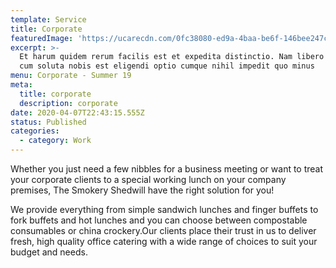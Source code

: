 ```yaml
---
template: Service
title: Corporate
featuredImage: 'https://ucarecdn.com/0fc38080-ed9a-4baa-be6f-146bee247c1b/'
excerpt: >-
  Et harum quidem rerum facilis est et expedita distinctio. Nam libero tempore,
  cum soluta nobis est eligendi optio cumque nihil impedit quo minus
menu: Corporate - Summer 19
meta:
  title: corporate
  description: corporate
date: 2020-04-07T22:43:15.555Z
status: Published
categories:
  - category: Work
---
```


Whether you just need a few nibbles for a business meeting or want to treat your corporate clients to a special working lunch on your company premises, The Smokery Shedwill have the right solution for you!

We provide everything from simple sandwich lunches and finger buffets to fork buffets and hot lunches and you can choose between compostable consumables or china crockery.Our clients place their trust in us to deliver fresh, high quality office catering with a wide range of choices to suit your budget and needs.
